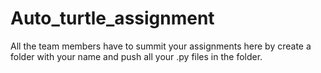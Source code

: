 # Auto_turtle_assignment

All the team members have to summit your assignments here by create a folder with your name and push all your .py files in the folder. 
